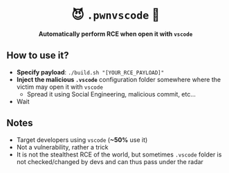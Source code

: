 <div align=center>
  <h1>😈 <code>.pwnvscode</code> 📁</h1>

<strong> Automatically perform RCE when open it with `vscode` </strong>
</div>

## How to use it?
* **Specify payload**: `./build.sh "[YOUR_RCE_PAYLOAD]"`
* **Inject the malicious `.vscode`** configuration folder somewhere where the victim may open it with `vscode`
   * Spread it using Social Engineering, malicious commit, etc...
* Wait


## Notes
* Target developers using `vscode` (**~50%** use it)
* Not a vulnerability, rather a trick
* It is not the stealthest RCE of the world, but sometimes `.vscode` folder is not checked/changed by devs and can thus pass under the radar
